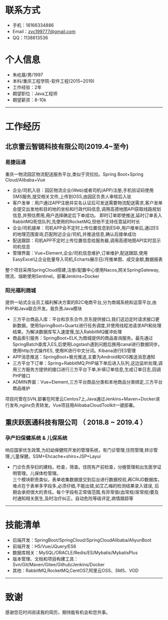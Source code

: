# 联系方式
- 手机：18166334886
- Email：zyc199777@gmail.com
- QQ：1138613536

# 个人信息

 - 朱屹晨/男/1997 
 - 本科/重庆工程学院-软件工程(2015~2019)
 - 工作经验：2年
 - 期望职位：Java工程师
 - 期望薪资：8-10k

---

# 工作经历

## 北京雷云智链科技有限公司(2019.4~至今)
### 易捷运通
重庆一物流园区物流配送服务平台,类似于货拉拉。Spring Boot+Spring Cloud/Alibaba+Vue
- 企业/司机入驻：园区物流企业(Web)或者司机(APP)注册,手机验证码使用SMS服务,提交相关文件,上传到OSS,由园区负责人审核后入驻
- 客户发单：用户通过APP注册并实名认证后可发送需要物流配送需求,客户发单会提交出发地和目的地的坐标和行政代码信息,调用高德地图API获取线路规划信息,并预估费用,用户选择确定后下单成功。
即时订单即使推送,延时订单丢入RabbitMQ死信队列,先使用的RocketMQ,但他不支持任意延时时长
- 企业/司机接单：司机APP会不定时上传位置信息到ES中,用户推单后,通过ES的地理范围查询,匹配附近企业/司机,并推送信息,确认后接单成功
- 配送跟踪：司机APP不定时上传位置信息给服务器,调用高德地图API实时显示司机信息
- 管理界面：Vue+Element,企业/司机信息维护,订单维护,配送跟踪,使用EasyExcel让企业批量导入司机,Echarts展示日/月推单图、成交金额,数据报表   

整个项目采用SpringCloud搭建,注册/配置中心使用Nacos,网关SpringGateway,限流、熔断使用Sentinel。部署Jenkins+Docker
### 阳光福利商城

提供一站式企业员工福利解决方案的B2C电商平台,分为商城系统和运营平台,由PHP和Java联合开发。我负责Java模块
- 三方平台商品入库：平台和京东合作,京东提供接口,我们这边定时请求接口更新数据。使用SpringBoot+Quartz进行任务调度,并使用线程池请求API和处理结果。为解决数据库写入速度慢,加入RabbitMQ缓冲处理 
- 商品索引服务：SpringBoot+ELK,为商城提供的商品查询服务。最先通过SpringBatch查库入ES,后使用Logstash遇到问题后换用canal进行数据同步。使用http方式操作ES, 使用IK进行中文分词。Kibana进行ES管理 
- APP消息推送：SpringBoot+极光推送,主要为Android和IOS推送消息通知
- 三方平台下订单：Spring+RabbitMQ,PHP端下单后进入队列,这边监听处理,调用三方服务方提供的接口进行三方平台下单,补填订单信息,生成订单日志,回调PHP接口
- ADMIN界面：Vue+Element,三方平台商品分类和本地商品分类绑定,三方平台商品维护   

项目托管在SVN,部署在阿里云Centos7上,Java通过Jenkins+Maven+Docker进行发布,nginx负责转发。Vue项目用AlibabaCloudToolkit一键部署。

## 重庆跃医通科技有限公司 （ 2018.8 ~ 2019.4 ）

### 孕产妇保健系统 & 儿保系统
响应国家优生政策,为妇幼保健院开发的管理系统，有门诊管理,住院管理,转诊管理,儿童保健。SSM+Ehcache+shiro+JSP+Layui   
- 门诊负责孕妇的建档，检查，筛查。住院有产前检查，分娩管理和出生医学证明管理。儿保体检管理。   
三个模块职责类似，表单收集数据提交到后台进行数据校验,再CRUD数据库。难点在于表单多字段多,必须仔细,不能出错,如艾乙梅的检测结果录入错误,
后期会承担很大的责任。每个字段有正常值范围,有异常值(血常规/尿常规)要及时通知相关医生,及时治疗纠正。自动危险等级评定,病情跟踪等

---
# 技能清单
- 后端开发：SpringBoot/SpringCloud/SpringCloudAlibaba/AliyunBoot
- 前端开发：H5/Vue/JQuery/ES6
- 数据库相关：MySQL/ORACLE/Redis/ES/Mybatis/MybatisPlus
- 版本管理、文档和项目构建工具：Svn/Git/Maven/Gitee/Github/Jenkins/Docker
- 其他：RabbitMQ,RocketMQ,CentOS7,阿里云OSS、SMS、VOD
---
# 致谢
感谢您花时间阅读我的简历，期待能有机会和您共事。
